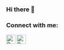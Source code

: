 ### Hi there 👋

### Connect with me:

<a href="https://www.linkedin.com/in/orginux/">
  <img align="left" alt="Denis's LinkedIn" width="25px" src="https://raw.githubusercontent.com/peterthehan/peterthehan/master/assets/linkedin.svg" />
</a>

<a href="https://t.me/orginux">
  <img align="left" alt="Denis's telegram" width="25px" src="https://camo.githubusercontent.com/f4b401dd7cd9b7840fd31acafd49e151a80e4c9600bf219934461b96dd98e013/68747470733a2f2f6564656e742e6769746875622e696f2f537570657254696e7949636f6e732f696d616765732f7376672f74656c656772616d2e737667" />
</a>

